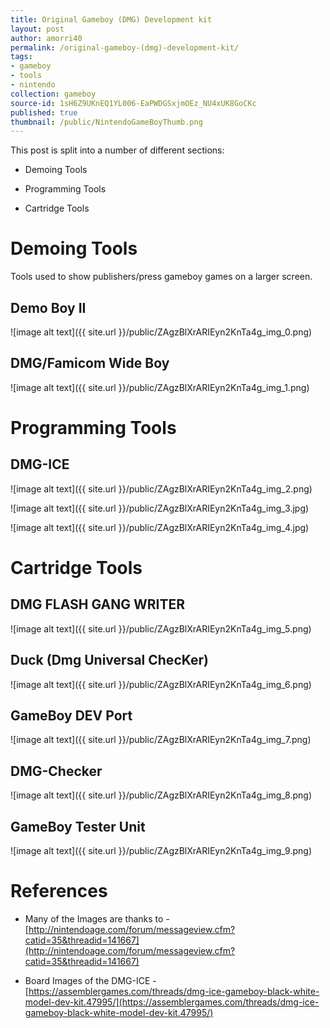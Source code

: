 ```yaml
---
title: Original Gameboy (DMG) Development kit
layout: post
author: amorri40
permalink: /original-gameboy-(dmg)-development-kit/
tags:
- gameboy
- tools
- nintendo
collection: gameboy
source-id: 1sH6Z9UKnEQ1YL006-EaPWDGSxjmOEz_NU4xUK8GoCKc
published: true
thumbnail: /public/NintendoGameBoyThumb.png
---
```

This post is split into a number of different sections:

* Demoing Tools

* Programming Tools

* Cartridge Tools

# Demoing Tools

Tools used to show publishers/press gameboy games on a larger screen.

## Demo Boy II

![image alt text]({{ site.url }}/public/ZAgzBlXrARIEyn2KnTa4g_img_0.png)

## DMG/Famicom Wide Boy

![image alt text]({{ site.url }}/public/ZAgzBlXrARIEyn2KnTa4g_img_1.png)

# Programming Tools

## DMG-ICE

![image alt text]({{ site.url }}/public/ZAgzBlXrARIEyn2KnTa4g_img_2.png)

![image alt text]({{ site.url }}/public/ZAgzBlXrARIEyn2KnTa4g_img_3.jpg)

![image alt text]({{ site.url }}/public/ZAgzBlXrARIEyn2KnTa4g_img_4.jpg)

# Cartridge Tools

## DMG FLASH GANG WRITER

![image alt text]({{ site.url }}/public/ZAgzBlXrARIEyn2KnTa4g_img_5.png)

## Duck (Dmg Universal ChecKer)

![image alt text]({{ site.url }}/public/ZAgzBlXrARIEyn2KnTa4g_img_6.png)

## GameBoy DEV Port

![image alt text]({{ site.url }}/public/ZAgzBlXrARIEyn2KnTa4g_img_7.png)

## DMG-Checker

![image alt text]({{ site.url }}/public/ZAgzBlXrARIEyn2KnTa4g_img_8.png)

## GameBoy Tester Unit

![image alt text]({{ site.url }}/public/ZAgzBlXrARIEyn2KnTa4g_img_9.png)

# References

* Many of the Images are thanks to - [http://nintendoage.com/forum/messageview.cfm?catid=35&threadid=141667](http://nintendoage.com/forum/messageview.cfm?catid=35&threadid=141667) 

* Board Images of the DMG-ICE - [https://assemblergames.com/threads/dmg-ice-gameboy-black-white-model-dev-kit.47995/](https://assemblergames.com/threads/dmg-ice-gameboy-black-white-model-dev-kit.47995/) 

